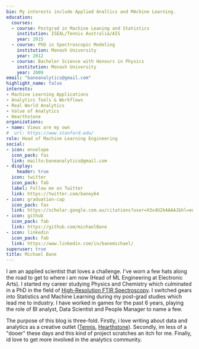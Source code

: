 ```yaml
---
bio: My interests include Applied Analtics and MAchine Learning.
education:
  courses:
  - course: Postgrad in Machine Leaning and Statistics
    institution: ISEAL/Tennis Australia/AIS
    year: 2015
  - course: PhD in Spectroscopic Modeling
    institution: Monash University
    year: 2012
  - course: Bachelor Science with Honours in Physics
    institution: Monash University
    year: 2009
email: "baneanalytics@gmail.com"
highlight_name: false
interests:
- Machine Learning Applications
- Analytics Tools & Workflows
- Real World Analytics
- Value of Analytics
- Hearthstone
organizations:
- name: Views are my own
#  url: https://www.stanford.edu/
role: Head of Machine Learning Engineering
social:
- icon: envelope
  icon_pack: fas
  link: mailto:baneanalytics@gmail.com
- display:
    header: true
  icon: twitter
  icon_pack: fab
  label: Follow me on Twitter
  link: https://twitter.com/baney64
- icon: graduation-cap
  icon_pack: fas
  link: https://scholar.google.com.au/citations?user=X3x4U2kAAAAJ&hl=en
- icon: github
  icon_pack: fab
  link: https://github.com/michaelBane
- icon: linkedin
  icon_pack: fab
  link: https://www.linkedin.com/in/banemichael/
superuser: true
title: Michael Bane
---
```


I am an applied scientist that loves a challenge. I've worn a few hats along the road to get to where i am now (Head of ML Engineering at Electronic Arts). I started my career studying Physics and Chemistry which culminated in a PhD in the field of [High-Resolution FTIR Spectroscopy](https://bridges.monash.edu/articles/thesis/Far-infrared_ro-vibrational_spectroscopy_of_coriolis_coupled_molecules_of_interstellar_importance_/4664431/1). I switched gears into Statistics and Machine Learning during my post-grad studies which lead me to industry. I have worked in games for the past 6 years, playing the role of BI analyst, Data Scientist and People Manager to name a few.

The purpose of this blog is three-fold. Firstly, i love writing about data and analytics as a creative outlet ([Tennis](https://theconversation.com/profiles/michael-bane-17384/articles), [Hearthstone](https://articles.hsreplay.net/author/baney64/)). Secondly, im less of a "dooer" these days and this kind of project scratches an itch for me. Finally, id love to get more involved in the analytics community.
